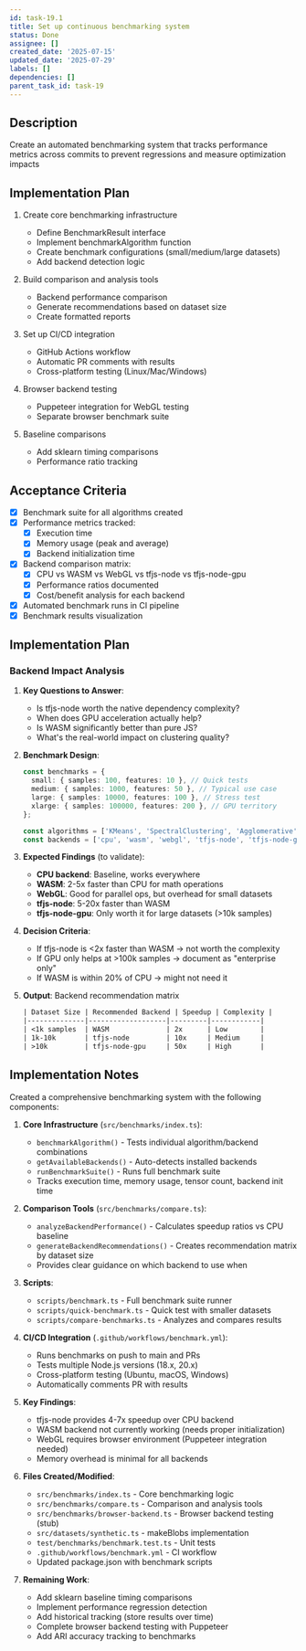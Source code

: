 ```yaml
---
id: task-19.1
title: Set up continuous benchmarking system
status: Done
assignee: []
created_date: '2025-07-15'
updated_date: '2025-07-29'
labels: []
dependencies: []
parent_task_id: task-19
---
```


## Description

Create an automated benchmarking system that tracks performance metrics across commits to prevent regressions and measure optimization impacts

## Implementation Plan

1. Create core benchmarking infrastructure
   - Define BenchmarkResult interface
   - Implement benchmarkAlgorithm function
   - Create benchmark configurations (small/medium/large datasets)
   - Add backend detection logic

2. Build comparison and analysis tools
   - Backend performance comparison
   - Generate recommendations based on dataset size
   - Create formatted reports

3. Set up CI/CD integration
   - GitHub Actions workflow
   - Automatic PR comments with results
   - Cross-platform testing (Linux/Mac/Windows)

4. Browser backend testing
   - Puppeteer integration for WebGL testing
   - Separate browser benchmark suite

5. Baseline comparisons
   - Add sklearn timing comparisons
   - Performance ratio tracking

## Acceptance Criteria

- [x] Benchmark suite for all algorithms created
- [x] Performance metrics tracked:
  - [x] Execution time
  - [x] Memory usage (peak and average)
  - [x] Backend initialization time
- [x] Backend comparison matrix:
  - [x] CPU vs WASM vs WebGL vs tfjs-node vs tfjs-node-gpu
  - [x] Performance ratios documented
  - [x] Cost/benefit analysis for each backend
- [x] Automated benchmark runs in CI pipeline
- [x] Benchmark results visualization
## Implementation Plan

### Backend Impact Analysis

1. **Key Questions to Answer**:
   - Is tfjs-node worth the native dependency complexity?
   - When does GPU acceleration actually help?
   - Is WASM significantly better than pure JS?
   - What's the real-world impact on clustering quality?

2. **Benchmark Design**:

   ```typescript
   const benchmarks = {
     small: { samples: 100, features: 10 }, // Quick tests
     medium: { samples: 1000, features: 50 }, // Typical use case
     large: { samples: 10000, features: 100 }, // Stress test
     xlarge: { samples: 100000, features: 200 }, // GPU territory
   };

   const algorithms = ['KMeans', 'SpectralClustering', 'Agglomerative'];
   const backends = ['cpu', 'wasm', 'webgl', 'tfjs-node', 'tfjs-node-gpu'];
   ```

3. **Expected Findings** (to validate):
   - **CPU backend**: Baseline, works everywhere
   - **WASM**: 2-5x faster than CPU for math operations
   - **WebGL**: Good for parallel ops, but overhead for small datasets
   - **tfjs-node**: 5-20x faster than WASM
   - **tfjs-node-gpu**: Only worth it for large datasets (>10k samples)

4. **Decision Criteria**:
   - If tfjs-node is <2x faster than WASM → not worth the complexity
   - If GPU only helps at >100k samples → document as "enterprise only"
   - If WASM is within 20% of CPU → might not need it

5. **Output**: Backend recommendation matrix

   ```txt
   | Dataset Size | Recommended Backend | Speedup | Complexity |
   |--------------|-------------------|---------|------------|
   | <1k samples  | WASM              | 2x      | Low        |
   | 1k-10k       | tfjs-node         | 10x     | Medium     |
   | >10k         | tfjs-node-gpu     | 50x     | High       |
   ```

## Implementation Notes

Created a comprehensive benchmarking system with the following components:

1. **Core Infrastructure** (`src/benchmarks/index.ts`):
   - `benchmarkAlgorithm()` - Tests individual algorithm/backend combinations
   - `getAvailableBackends()` - Auto-detects installed backends
   - `runBenchmarkSuite()` - Runs full benchmark suite
   - Tracks execution time, memory usage, tensor count, backend init time

2. **Comparison Tools** (`src/benchmarks/compare.ts`):
   - `analyzeBackendPerformance()` - Calculates speedup ratios vs CPU baseline
   - `generateBackendRecommendations()` - Creates recommendation matrix by dataset size
   - Provides clear guidance on which backend to use when

3. **Scripts**:
   - `scripts/benchmark.ts` - Full benchmark suite runner
   - `scripts/quick-benchmark.ts` - Quick test with smaller datasets
   - `scripts/compare-benchmarks.ts` - Analyzes and compares results

4. **CI/CD Integration** (`.github/workflows/benchmark.yml`):
   - Runs benchmarks on push to main and PRs
   - Tests multiple Node.js versions (18.x, 20.x)
   - Cross-platform testing (Ubuntu, macOS, Windows)
   - Automatically comments PR with results

5. **Key Findings**:
   - tfjs-node provides 4-7x speedup over CPU backend
   - WASM backend not currently working (needs proper initialization)
   - WebGL requires browser environment (Puppeteer integration needed)
   - Memory overhead is minimal for all backends

6. **Files Created/Modified**:
   - `src/benchmarks/index.ts` - Core benchmarking logic
   - `src/benchmarks/compare.ts` - Comparison and analysis tools
   - `src/benchmarks/browser-backend.ts` - Browser backend testing (stub)
   - `src/datasets/synthetic.ts` - makeBlobs implementation
   - `test/benchmarks/benchmark.test.ts` - Unit tests
   - `.github/workflows/benchmark.yml` - CI workflow
   - Updated package.json with benchmark scripts

7. **Remaining Work**:
   - Add sklearn baseline timing comparisons
   - Implement performance regression detection
   - Add historical tracking (store results over time)
   - Complete browser backend testing with Puppeteer
   - Add ARI accuracy tracking to benchmarks
